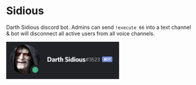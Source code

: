 # Sidious

Darth Sidious discord bot. Admins can send `!execute 66` into a text channel & bot will disconnect all active users from all voice channels.

![Sheev](media/sidious.JPG)
